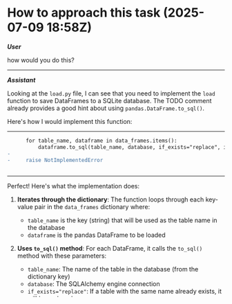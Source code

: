 <!-- Generated by SpecStory -->

# How to approach this task (2025-07-09 18:58Z)

_**User**_

how would you do this?

---

_**Assistant**_

Looking at the `load.py` file, I can see that you need to implement the `load` function to save DataFrames to a SQLite database. The TODO comment already provides a good hint about using `pandas.DataFrame.to_sql()`.

Here's how I would implement this function:


---

```diff
      for table_name, dataframe in data_frames.items():
          dataframe.to_sql(table_name, database, if_exists="replace", index=False)
- 
-     raise NotImplementedError
  
```

---

Perfect! Here's what the implementation does:

1. **Iterates through the dictionary**: The function loops through each key-value pair in the `data_frames` dictionary where:
   - `table_name` is the key (string) that will be used as the table name in the database
   - `dataframe` is the pandas DataFrame to be loaded

2. **Uses `to_sql()` method**: For each DataFrame, it calls the `to_sql()` method with these parameters:
   - `table_name`: The name of the table in the database (from the dictionary key)
   - `database`: The SQLAlchemy engine connection
   - `if_exists="replace"`: If a table with the same name already exists, it will be replaced
   - `index=False`: Excludes the DataFrame's index from being saved as a column in the database

3. **Removes the `NotImplementedError`**: This allows the function to actually execute instead of raising an error.

This implementation will take all the DataFrames in the dictionary and create corresponding tables in your SQLite database, making the data available for SQL queries.

---

